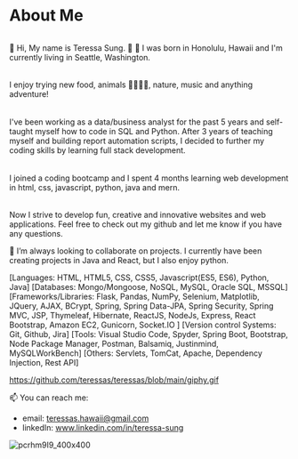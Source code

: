 # About Me

######
👋 Hi, My name is Teressa Sung. 
🌈 🌺 I was born in Honolulu, Hawaii and I'm currently living in Seattle, Washington.
######
I enjoy trying new food, animals 🐻🦉🦋🐶, nature, music and anything adventure!
######
I've been working as a data/business analyst for the past 5 years and self-taught myself how to code in SQL and Python. After 3 years of teaching myself and building report automation scripts, I decided to further my coding skills by learning full stack development. 
######
I joined a coding bootcamp and I spent 4 months learning web development in html, css, javascript, python, java and mern. 
######
Now I strive to develop fun, creative and innovative websites and web applications. Feel free to check out my github and let me know if you have any questions.

💞️ I’m always looking to collaborate on projects. I currently have been creating projects in Java and React, but I also enjoy python. 

[Languages: HTML, HTML5, CSS, CSS5, Javascript(ES5, ES6), Python, Java]
[Databases: Mongo/Mongoose, NoSQL, MySQL, Oracle SQL, MSSQL]
[Frameworks/Libraries: Flask, Pandas, NumPy, Selenium, Matplotlib, JQuery, AJAX, BCrypt, Spring, Spring Data-JPA, Spring Security, Spring MVC, JSP, Thymeleaf, Hibernate, ReactJS, NodeJs, Express, React Bootstrap, Amazon EC2, Gunicorn, Socket.IO ]
[Version control Systems: Git, Github, Jira]
[Tools: Visual Studio Code, Spyder, Spring Boot, Bootstrap, Node Package Manager, Postman, Balsamiq, Justinmind, MySQLWorkBench]
[Others: Servlets, TomCat, Apache, Dependency Injection, Rest API]

https://github.com/teressas/teressas/blob/main/giphy.gif

📫 You can reach me:
- email: teressas.hawaii@gmail.com 
- linkedIn: www.linkedin.com/in/teressa-sung

<!---
teressas/teressas is a ✨ special ✨ repository because its `README.md` (this file) appears on your GitHub profile.
You can click the Preview link to take a look at your changes.
--->
![pcrhm9I9_400x400](https://user-images.githubusercontent.com/91032459/153338126-9fd20818-fe24-4a9a-93a7-44b178e2e44a.jpg)

